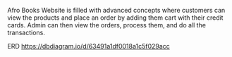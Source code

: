 Afro Books Website is filled with advanced concepts where customers can view the products and place an order by adding them cart with their credit cards. Admin can then view the orders, process them, and do all the transactions.

ERD https://dbdiagram.io/d/63491a1df0018a1c5f029acc
